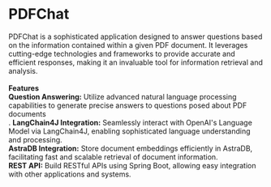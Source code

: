 # PDFChat
PDFChat is a sophisticated application designed to answer questions based on the information contained within a given PDF document. It leverages cutting-edge technologies and frameworks to provide accurate and efficient responses, making it an invaluable tool for information retrieval and analysis.<br/>
<br/>
**Features**<br/>
**Question Answering:** Utilize advanced natural language processing capabilities to generate precise answers to questions posed about PDF documents<br/>.
**LangChain4J Integration:** Seamlessly interact with OpenAI's Language Model via LangChain4J, enabling sophisticated language understanding and processing.<br/>
**AstraDB Integration:** Store document embeddings efficiently in AstraDB, facilitating fast and scalable retrieval of document information.<br/>
**REST API:** Build RESTful APIs using Spring Boot, allowing easy integration with other applications and systems.<br/>
